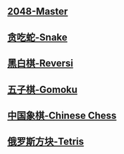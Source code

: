 <h2 align="left">
  <a href="https://aaoe.github.io/Games/2048">2048-Master</a>
</h2>

<h2 align="left">
  <a href="https://aaoe.github.io/Games/snake">贪吃蛇-Snake</a>
</h2>

<h2 align="left">
  <a href="https://aaoe.github.io/Games/reversi">黑白棋-Reversi</a>
</h2>

<h2 align="left">
  <a href="https://aaoe.github.io/Games/gomoku">五子棋-Gomoku</a>
</h2>

<h2 align="left">
  <a href="https://aaoe.github.io/Games/chess">中国象棋-Chinese Chess</a>
</h2>

<h2 align="left">
  <a href="https://aaoe.github.io/Games/tetris/index.html?lan=zh">俄罗斯方块-Tetris</a>
</h2>
